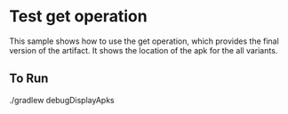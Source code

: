 # Test get operation

This sample shows how to use the get operation, which provides the final version of the artifact.
It shows the location of the apk for the all variants.

## To Run

./gradlew debugDisplayApks